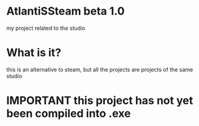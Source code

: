 # AtlantiSSteam beta 1.0
my project related to the studio
# What is it?
this is an alternative to steam, but all the projects are projects of the same studio
# IMPORTANT this project has not yet been compiled into .exe
